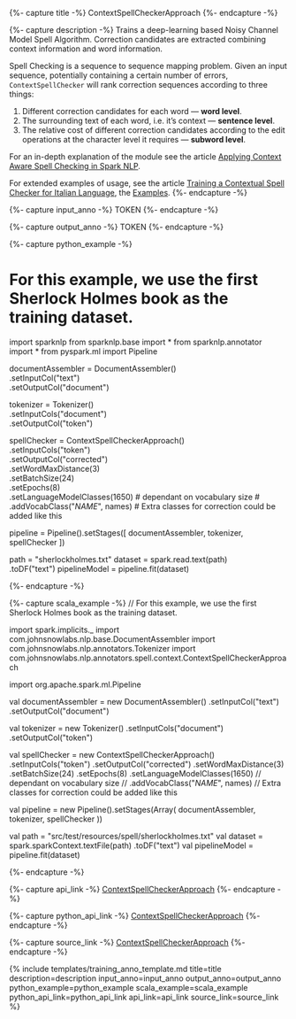 {%- capture title -%}
ContextSpellCheckerApproach
{%- endcapture -%}

{%- capture description -%}
Trains a deep-learning based Noisy Channel Model Spell Algorithm.
Correction candidates are extracted combining context information and word information.

Spell Checking is a sequence to sequence mapping problem. Given an input sequence, potentially containing a
certain number of errors, `ContextSpellChecker` will rank correction sequences according to three things:
 1. Different correction candidates for each word — **word level**.
 2. The surrounding text of each word, i.e. it’s context — **sentence level**.
 3. The relative cost of different correction candidates according to the edit operations at the character level it requires — **subword level**.

For an in-depth explanation of the module see the article [Applying Context Aware Spell Checking in Spark NLP](https://medium.com/spark-nlp/applying-context-aware-spell-checking-in-spark-nlp-3c29c46963bc).

For extended examples of usage, see the article [Training a Contextual Spell Checker for Italian Language](https://towardsdatascience.com/training-a-contextual-spell-checker-for-italian-language-66dda528e4bf),
the [Examples](https://github.com/JohnSnowLabs/spark-nlp/blob/master/examples/python/training/italian/Training_Context_Spell_Checker_Italian.ipynb).
{%- endcapture -%}

{%- capture input_anno -%}
TOKEN
{%- endcapture -%}

{%- capture output_anno -%}
TOKEN
{%- endcapture -%}

{%- capture python_example -%}
# For this example, we use the first Sherlock Holmes book as the training dataset.

import sparknlp
from sparknlp.base import *
from sparknlp.annotator import *
from pyspark.ml import Pipeline

documentAssembler = DocumentAssembler() \
    .setInputCol("text") \
    .setOutputCol("document")


tokenizer = Tokenizer() \
    .setInputCols("document") \
    .setOutputCol("token")

spellChecker = ContextSpellCheckerApproach() \
    .setInputCols("token") \
    .setOutputCol("corrected") \
    .setWordMaxDistance(3) \
    .setBatchSize(24) \
    .setEpochs(8) \
    .setLanguageModelClasses(1650)  # dependant on vocabulary size
    # .addVocabClass("_NAME_", names) # Extra classes for correction could be added like this

pipeline = Pipeline().setStages([
    documentAssembler,
    tokenizer,
    spellChecker
])

path = "sherlockholmes.txt"
dataset = spark.read.text(path) \
    .toDF("text")
pipelineModel = pipeline.fit(dataset)

{%- endcapture -%}

{%- capture scala_example -%}
// For this example, we use the first Sherlock Holmes book as the training dataset.

import spark.implicits._
import com.johnsnowlabs.nlp.base.DocumentAssembler
import com.johnsnowlabs.nlp.annotators.Tokenizer
import com.johnsnowlabs.nlp.annotators.spell.context.ContextSpellCheckerApproach

import org.apache.spark.ml.Pipeline

val documentAssembler = new DocumentAssembler()
  .setInputCol("text")
  .setOutputCol("document")


val tokenizer = new Tokenizer()
  .setInputCols("document")
  .setOutputCol("token")

val spellChecker = new ContextSpellCheckerApproach()
  .setInputCols("token")
  .setOutputCol("corrected")
  .setWordMaxDistance(3)
  .setBatchSize(24)
  .setEpochs(8)
  .setLanguageModelClasses(1650)  // dependant on vocabulary size
  // .addVocabClass("_NAME_", names) // Extra classes for correction could be added like this

val pipeline = new Pipeline().setStages(Array(
  documentAssembler,
  tokenizer,
  spellChecker
))

val path = "src/test/resources/spell/sherlockholmes.txt"
val dataset = spark.sparkContext.textFile(path)
  .toDF("text")
val pipelineModel = pipeline.fit(dataset)

{%- endcapture -%}

{%- capture api_link -%}
[ContextSpellCheckerApproach](/api/com/johnsnowlabs/nlp/annotators/spell/context/ContextSpellCheckerApproach)
{%- endcapture -%}

{%- capture python_api_link -%}
[ContextSpellCheckerApproach](/api/python/reference/autosummary/sparknlp/annotator/spell_check/context_spell_checker/index.html#sparknlp.annotator.spell_check.context_spell_checker.ContextSpellCheckerApproach)
{%- endcapture -%}

{%- capture source_link -%}
[ContextSpellCheckerApproach](https://github.com/JohnSnowLabs/spark-nlp/tree/master/src/main/scala/com/johnsnowlabs/nlp/annotators/spell/context/ContextSpellCheckerApproach.scala)
{%- endcapture -%}

{% include templates/training_anno_template.md
title=title
description=description
input_anno=input_anno
output_anno=output_anno
python_example=python_example
scala_example=scala_example
python_api_link=python_api_link
api_link=api_link
source_link=source_link
%}
